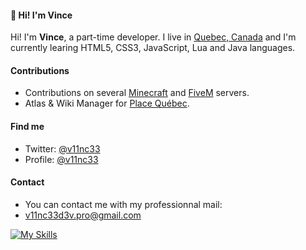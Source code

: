 #### 👋 Hi! I'm Vince
Hi! I'm **Vince**, a part-time developer. I live in [Quebec, Canada](https://www.google.ca/maps/place/Quebec/@53.3443433,-78.971964,5z/data=!3m1!4b1!4m6!3m5!1s0x4c58b5349fd1a8a1:0x1040cadae4d0020!8m2!3d53.796105!4d-68.4424801!16zL20vMDY5NGo?entry=ttu) and I'm currently learing HTML5, CSS3, JavaScript, Lua and Java languages.

#### Contributions
- Contributions on several [Minecraft](https://minecarft.net) and [FiveM](https://fivem.net) servers.
- Atlas & Wiki Manager for [Place Québec](https://place-wiki.stefanocoding.me/wiki/Place_Qu%C3%A9bec).

#### Find me
- Twitter: [@v11nc33](https://twitter.com/v11nc33)
- Profile: [@v11nc33](https://github.com/v11nc33)

#### Contact
- You can contact me with my professionnal mail:
- [v11nc33d3v.pro@gmail.com](mailto:v11nc33d3v.pro@gmail.com)

[![My Skills](https://skills.thijs.gg/icons?i=html,css,js,lua,java)](https://github.com/v11nc33)
